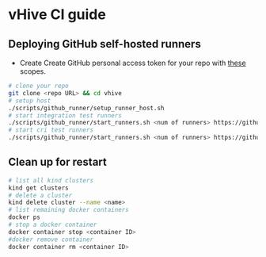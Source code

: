 # vHive CI guide

## Deploying GitHub self-hosted runners
* Create Create GitHub personal access token for your repo with [these](https://github.com/myoung34/docker-github-actions-runner#create-github-personal-access-token) scopes.
```bash
# clone your repo
git clone <repo URL> && cd vhive
# setup host 
./scripts/github_runner/setup_runner_host.sh
# start integration test runners
./scripts/github_runner/start_runners.sh <num of runners> https://github.com/<OWNER>/<REPO> <Github Access key> integ
# start cri test runners
./scripts/github_runner/start_runners.sh <num of runners> https://github.com/<OWNER>/<REPO> <Github Access key> cri
```

## Clean up for restart
```bash
# list all kind clusters
kind get clusters 
# delete a cluster 
kind delete cluster --name <name>
# list remaining docker containers
docker ps
# stop a docker container
docker container stop <container ID>
#docker remove container
docker container rm <container ID>
```
